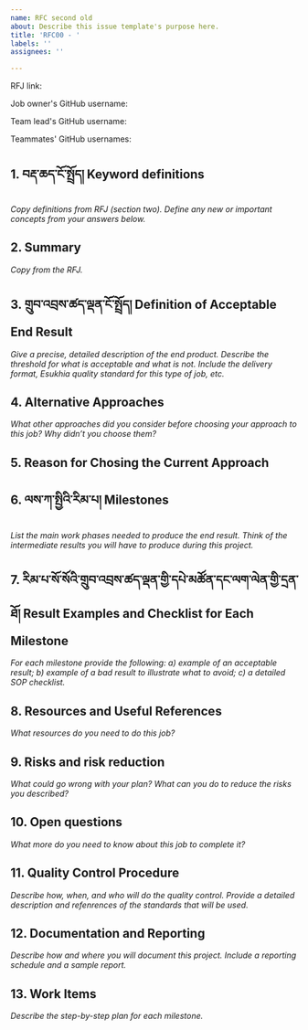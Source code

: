 ```yaml
---
name: RFC second old
about: Describe this issue template's purpose here.
title: 'RFC00 - '
labels: ''
assignees: ''

---
```


RFJ link: 

Job owner's GitHub username: 

Team lead's GitHub username: 

Teammates' GitHub usernames: 


## 1. བརྡ་ཆད་ངོ་སྤྲོད། Keyword definitions
_Copy definitions from RFJ (section two). Define any new or important concepts from your answers below._

## 2. Summary
_Copy from the RFJ._

## 3. གྲུབ་འབྲས་ཚད་ལྡན་ངོ་སྤྲོད། Definition of Acceptable End Result 
_Give a precise, detailed description of the end product. Describe the threshold for what is acceptable and what is not. Include the delivery format, Esukhia quality standard for this type of job, etc._

## 4. Alternative Approaches
_What other approaches did you consider before choosing your approach to this job? Why didn’t you choose them?_

## 5. Reason for Chosing the Current Approach

## 6. ལས་ཀ་སྤྱིའི་རིམ་པ། Milestones 
_List the main work phases needed to produce the end result. Think of the intermediate results you will have to produce during this project._

## 7. རིམ་པ་སོ་སོའི་གྲུབ་འབྲས་ཚད་ལྡན་གྱི་དཔེ་མཚོན་དང་ལག་ལེན་གྱི་དྲན་ཐོ། Result Examples and Checklist for Each Milestone
_For each milestone provide the following: a) example of an acceptable result; b) example of a bad result to illustrate what to avoid; c) a detailed SOP checklist._

## 8. Resources and Useful References
_What resources do you need to do this job?_

## 9. Risks and risk reduction
_What could go wrong with your plan? What can you do to reduce the risks you described?_

## 10. Open questions
_What more do you need to know about this job to complete it?_

## 11. Quality Control Procedure
_Describe how, when, and who will do the quality control. Provide a detailed description and refenrences of the standards that will be used._

## 12. Documentation and Reporting
_Describe how and where you will document this project. Include a reporting schedule and a sample report._

## 13. Work Items
_Describe the step-by-step plan for each milestone._
